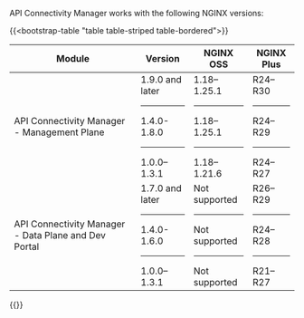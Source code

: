 API Connectivity Manager works with the following NGINX versions:

{{<bootstrap-table "table table-striped table-bordered">}}

| Module                          | Version                        | NGINX OSS                   | NGINX Plus         |
|---------------------------------|--------------------------------|--------------------------------|--------------------|
| API Connectivity Manager - Management Plane          | 1.9.0 and later<hr>1.4.0-1.8.0<hr>1.0.0–1.3.1 | 1.18–1.25.1<hr>1.18–1.25.1<hr>1.18–1.21.6     | R24–R30<hr>R24–R29<hr>R24–R27 |
| API Connectivity Manager - Data Plane and Dev Portal | 1.7.0 and later<hr>1.4.0-1.6.0<hr>1.0.0–1.3.1 | <i class="fa-solid fa-ban" style="color: red"></i> Not supported<hr><i class="fa-solid fa-ban" style="color: red"></i> Not supported<hr><i class="fa-solid fa-ban" style="color: red"></i> Not supported | R26–R29<hr>R24–R28<hr>R21–R27 |

{{</bootstrap-table>}}

<!-- Do not remove. Keep this code at the bottom of the include -->
<!-- DOCS-1065 -->